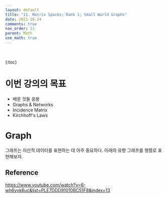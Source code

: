 ```yaml
---
layout: default
title: "11. Matrix Spaces; Rank 1; Small World Graphs"
date: 2021-10-24
comments: true
nav_order: 11
parent: Math
use_math: true
---
```


<br>

{:toc} 



# **이번 강의의 목표**

- 배운 것들 응용
- Graphs & Networks
- Incidence Matrix
- Kirchhoff's Laws



# Graph

그래프는 이산적 데이터를 표현하는 데 아주 중요하다. 아래의 유향 그래프를 행렬로 표현해보자.





## Reference

https://www.youtube.com/watch?v=6-wh6yvk6uc&list=PLE7DDD91010BC51F8&index=13

